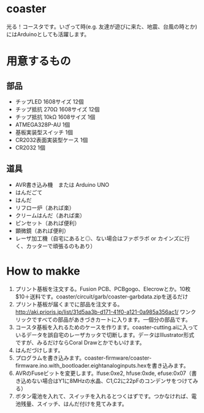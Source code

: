 # coaster
光る！コースタです。いざって時(e.g. 友達が遊びに来た、地震、台風の時とか)にはArduinoとしても活躍します。

# 用意するもの
## 部品
- チップLED 1608サイズ 12個
- チップ抵抗 270Ω 1608サイズ 12個
- チップ抵抗 10kΩ 1608サイズ 1個
- ATMEGA328P-AU 1個
- 基板実装型スイッチ 1個
- CR2032表面実装型ケース 1個
- CR2032 1個

## 道具
- AVR書き込み機　または Arduino UNO
- はんだごて
- はんだ
- リフロー炉（あれば楽）
- クリームはんだ（あれば楽）
- ピンセット（あれば便利）
- 顕微鏡（あれば便利）
- レーザ加工機（自宅にあると◎、ない場合はファボラボ or カインズに行く、カッターで頑張るのもあり）

# How to makke
1. プリント基板を注文する。Fusion PCB、PCBgogo、Elecrowとか。10枚$10＋送料です。coaster/circuit/garb/coaster-garbdata.zipを送るだけ
1. プリント基板が届くまでに部品を注文する。http://aki.prioris.jp/list/31d5aa3b-d171-41f0-a121-0a985a356ac1/ ワンクリックですべての部品があきづきカートに入ります。一個分の部品です。
1. コースタ基板を入れるためのケースを作ります。coaster-cutting.aiに入っているデータを誤自宅のレーザカッタで切断します。データはIllustrator形式ですが、みるだけならCoral Drawとかでもいけます。
1. はんだづけします。
1. プログラムを書き込みます。coaster-firmware/coaster-firmware.ino.with_bootloader.eightanaloginputs.hexを書き込みます。
1. AVRのFuseビットを変更します。lfuse:0xe2, hfuse:0xde, efuse:0x07（書き込めない場合はY1に8MHzの水晶、C1,C2に22pFのコンデンサをつけてみる）
1. ボタン電池を入れて、スイッチを入れるとつくはずです。つかなければ、電池残量、スイッチ、はんだ付けを見てみます。

